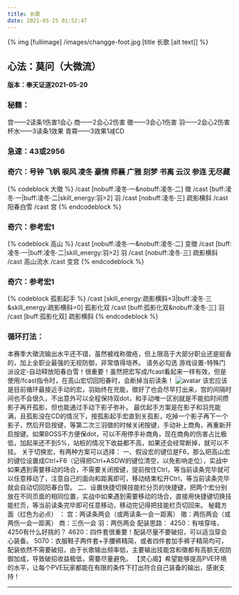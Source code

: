 ```yaml
---
title: 长歌
date: 2021-05-25 01:52:47
---
```

{% img [fullimage] /images/changge-foot.jpg [title 长歌 [alt text]] %}
## 心法：莫问（大微流）

**版本：奉天证道2021-05-20**

### 秘籍：
宫——2读条1伤害1会心
商——2会心2伤害
徵——3会心1伤害
羽——2会心2伤害
杯水——3读条1效果
青霄——3效果1减CD

### 急速：43或2956

### 奇穴：号钟 飞帆 唳风 凌冬 豪情 师襄 广雅 刻梦 书离 云汉 参连 无尽藏 
{% codeblock 大徵 %}
/cast [nobuff:凌冬·一&nobuff:凌冬·二] 徵
/cast [buff:凌冬·一|buff:凌冬·二|skill_energy:羽>2] 羽
/cast [nobuff:凌冬·三] 疏影横斜
/cast 阳春白雪
/cast 宫
{% endcodeblock %}
### 奇穴：参考宏1
{% codeblock 高山 %}
/cast [nobuff:凌冬·一&nobuff:凌冬·二] 变徵
/cast [buff:凌冬·一|buff:凌冬·二|skill_energy:羽>2] 羽
/cast [nobuff:凌冬·三] 疏影横斜
/cast 高山流水
/cast 变宫
{% endcodeblock %}
### 奇穴：参考宏1
{% codeblock 孤影起手 %}
/cast [skill_energy:疏影横斜=3|buff:凌冬·三&skill_energy:疏影横斜=0] 孤影化双
/cast [buff:孤影化双&nobuff:凌冬·三] 羽
/cast [buff:孤影化双] 疏影横斜
{% endcodeblock %}

### 循环打法：
本赛季大徵流输出水平还不错，虽然被戏称徵疮，但上限高于大部分职业还是挺香的，加上全职业最强的无视防御，非常值得培养。
请务必勾选 游戏设置-特殊门派设定-自动释放阳春白雪！很重要！虽然把宏写成/fcast看起来一样有效，但是使用/fcast指令时，在高山宏切回阳春时，会断掉当前读条！
![avatar](https://console.cnyixun.com/upload/post/2020/12/25/8773006.png)
该宏应该是目前循环最接近手动的宏，羽始终在充能，徵好了也会尽早打出来，宫的间隔时间也不会很久，不出意外可以全程保持双dot，和手动唯一区别就是不能掐时间攒影子再开孤影，但也能通过手动下影子弥补。
最优起手方案是在影子和羽充能满，且孤影没在CD的情况下，按孤影起手宏直到关孤影，吃掉一个影子再下一个影子，然后开启按键，等第二次三羽徵的时候关闭按键，手动补上商角，再重新开启按键。如果BOSS不方便保dot，可以不用停手补商角，现在商角的伤害占比极低，加起来还不到5%，站桩的情况下收益都不高，如果还会经常断掉，就可以不挂。
关于切换宏，有两种方案可以选择：
一、假设宏的键位是F6，那么把高山宏的键位设置成Ctrl+F6（记得把Ctrl+ASDW的键位清空，以免影响走位），实战中如果遇到需要移动的场合，不需要关闭按键，提前按住Ctrl，等当前读条完毕就可以任意移动了，注意自己的面向和距离即可，移动结束松开Ctrl，等当前读条完毕就会自动切回阳春白雪。
二、设置快捷切换技能栏分页的快捷键，把两个宏分别放在不同页面的相同位置，实战中如果遇到需要移动的场合，直接用快捷键切换技能栏页，等当前读条完毕即可任意移动，移动完记得把技能栏页切回来。
秘籍方面（红色为必点） ：
宫：两读条两会（或两读条一会一距离）
徵：两伤两会（或两伤一会一距离）
商：三伤一会
羽：两伤两会
配装思路：
4250：有啥穿啥，4250有什么好挑的？
4620：四件套很重要！配装尽量不要破招，可以适当穿会心装备。
5070：衣服鞋子两件套+手腰裤精简，或者四件套加手裤子精简均可，配装依然不需要破招，由于长歌输出频率低，主要输出技能宫和徵都有高额无视防御加成，导致破招收益极低，需要尽量避免。
【灵心阁】希望能够提高PVE环境的水平，让每个PVE玩家都能在有限的条件下打出符合自己装备的输出，感谢支持！

---
